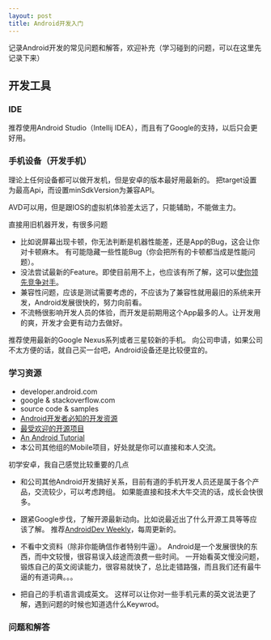 ```yaml
---
layout: post
title: Android开发入门
---
```


记录Android开发的常见问题和解答，欢迎补充（学习碰到的问题，可以在这里先记录下来）

## 开发工具

### IDE

推荐使用Android Studio（Intellij IDEA），而且有了Google的支持，以后只会更好用。

### 手机设备（开发手机）

理论上任何设备都可以做开发机，但是安卓的版本最好用最新的。
把target设置为最高Api，而设置minSdkVersion为兼容API。

AVD可以用，但是跟IOS的虚拟机体验差太远了，只能辅助，不能做主力。

直接用旧机器开发，有很多问题

-   比如说屏幕出现卡顿，你无法判断是机器性能差，还是App的Bug，这会让你对卡顿麻木。
    有可能隐藏一些性能Bug（你会把所有的卡顿都当成是性能问题）。
-   没法尝试最新的Feature。即使目前用不上，也应该有所了解，这可以[使你领先竞争对手](http://www.youtube.com/watch?feature=player_embedded&v=GcNNx2zdXN4)。
-   兼容性问题，应该是测试需要考虑的，不应该为了兼容性就用最旧的系统来开发，Android发展很快的，努力向前看。
-   不流畅很影响开发人员的体验，而开发是前期用这个App最多的人。让开发用的爽，开发才会更有动力去做好。

推荐使用最新的Google Nexus系列或者三星较新的手机。
向公司申请，如果公司不太方便的话，就自己买一台吧，Android设备还是比较便宜的。

### 学习资源

-   developer.android.com
-   google & stackoverflow.com
-   source code & samples
-   [Android开发者必知的开发资源](http://www.importnew.com/3988.html)
-   [最受欢迎的开源项目](http://www.csdn.net/article/tag/%E6%9C%80%E5%8F%97%E6%AC%A2%E8%BF%8E%E7%9A%84%E5%BC%80%E6%BA%90%E9%A1%B9%E7%9B%AE)
-   [An Android Tutorial](http://www.vogella.com/articles/Android/article.html)
-   本公司其他组的Mobile项目，好处就是你可以直接和本人交流。

初学安卓，我自己感觉比较重要的几点

-   和公司其他Android开发搞好关系，目前有道的手机开发人员还是属于各个产品，交流较少，可以考虑跨组。 如果能直接和技术大牛交流的话，成长会快很多。

-   跟紧Google步伐，了解开源最新动向。比如说最近出了什么开源工具等等应该了解。
推荐[AndroidDev Weekly](http://androiddevweekly.com/)，每周更新的。

-   不看中文资料（除非你能确信作者特别牛逼）。 Android是一个发展很快的东西，而中文较慢，很容易误入歧途而浪费一些时间。 一开始看英文慢没问题，锻炼自己的英文阅读能力，很容易就快了，总比走错路强，而且我们还有最牛逼的有道词典。。。

-   把自己的手机语言调成英文。 这样可以让你对一些手机元素的英文说法更了解，遇到问题的时候也知道选什么Keywrod。

### 问题和解答


